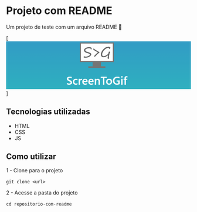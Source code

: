 # Projeto com README
Um projeto de teste com um arquivo README
🚀

[<img src="./tela.gif" alt="gif da tela inicial do projeto xyz">]

## Tecnologias utilizadas 
- HTML
- CSS
- JS

## Como utilizar 

1 - Clone para o projeto 
```
git clone <url>
```
2 - Acesse a pasta do projeto
```
cd repositorio-com-readme
```